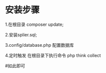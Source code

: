 # 安装步骤
1.在根目录 composer update;

2.安装splier.sql;

3.config/database.php 配置数据库

4.定时触发 在根目录下执行命令  php think collect

#如此即可
